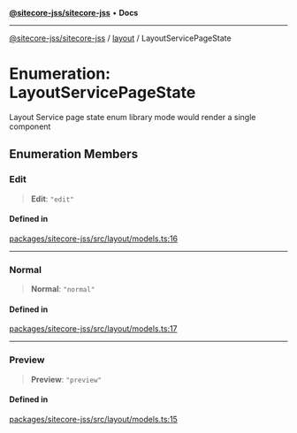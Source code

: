 [**@sitecore-jss/sitecore-jss**](../../README.md) • **Docs**

***

[@sitecore-jss/sitecore-jss](../../README.md) / [layout](../README.md) / LayoutServicePageState

# Enumeration: LayoutServicePageState

Layout Service page state enum
library mode would render a single component

## Enumeration Members

### Edit

> **Edit**: `"edit"`

#### Defined in

[packages/sitecore-jss/src/layout/models.ts:16](https://github.com/Sitecore/jss/blob/f73438462e859a2e4056c173073deed1d51387b8/packages/sitecore-jss/src/layout/models.ts#L16)

***

### Normal

> **Normal**: `"normal"`

#### Defined in

[packages/sitecore-jss/src/layout/models.ts:17](https://github.com/Sitecore/jss/blob/f73438462e859a2e4056c173073deed1d51387b8/packages/sitecore-jss/src/layout/models.ts#L17)

***

### Preview

> **Preview**: `"preview"`

#### Defined in

[packages/sitecore-jss/src/layout/models.ts:15](https://github.com/Sitecore/jss/blob/f73438462e859a2e4056c173073deed1d51387b8/packages/sitecore-jss/src/layout/models.ts#L15)
